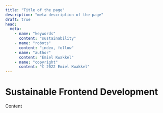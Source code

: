 ```yaml
---
title: "Title of the page"
description: "meta description of the page"
draft: true
head:
  meta:
    - name: "keywords"
      content: "sustainability"
    - name: "robots"
      content: "index, follow"
    - name: "author"
      content: "Emiel Kwakkel"
    - name: "copyright"
      content: "© 2022 Emiel Kwakkel"
---
```


# Sustainable Frontend Development

Content
